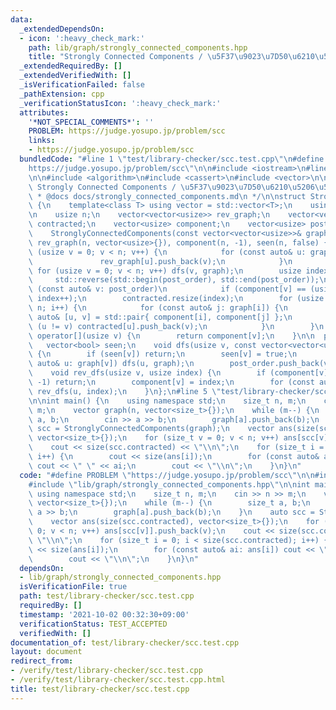 ```yaml
---
data:
  _extendedDependsOn:
  - icon: ':heavy_check_mark:'
    path: lib/graph/strongly_connected_components.hpp
    title: "Strongly Connected Components / \u5F37\u9023\u7D50\u6210\u5206\u5206\u89E3"
  _extendedRequiredBy: []
  _extendedVerifiedWith: []
  _isVerificationFailed: false
  _pathExtension: cpp
  _verificationStatusIcon: ':heavy_check_mark:'
  attributes:
    '*NOT_SPECIAL_COMMENTS*': ''
    PROBLEM: https://judge.yosupo.jp/problem/scc
    links:
    - https://judge.yosupo.jp/problem/scc
  bundledCode: "#line 1 \"test/library-checker/scc.test.cpp\"\n#define PROBLEM \"\
    https://judge.yosupo.jp/problem/scc\"\n\n#include <iostream>\n#line 2 \"lib/graph/strongly_connected_components.hpp\"\
    \n\n#include <algorithm>\n#include <cassert>\n#include <vector>\n\n/**\n * @brief\
    \ Strongly Connected Components / \u5F37\u9023\u7D50\u6210\u5206\u5206\u89E3\n\
    \ * @docs docs/strongly_connected_components.md\n */\n\nstruct StronglyConnectedComponents\
    \ {\n    template<class T> using vector = std::vector<T>;\n    using usize = std::size_t;\n\
    \n    usize n;\n    vector<vector<usize>> rev_graph;\n    vector<vector<usize>>\
    \ contracted;\n    vector<usize> component;\n    vector<usize> post_order;\n\n\
    \    StronglyConnectedComponents(const vector<vector<usize>>& graph): n(std::size(graph)),\
    \ rev_graph(n, vector<usize>{}), component(n, -1), seen(n, false) {\n        for\
    \ (usize v = 0; v < n; v++) {\n            for (const auto& u: graph[v]) {\n \
    \               rev_graph[u].push_back(v);\n            }\n        }\n       \
    \ for (usize v = 0; v < n; v++) dfs(v, graph);\n        usize index = 0;\n   \
    \     std::reverse(std::begin(post_order), std::end(post_order));\n        for\
    \ (const auto& v: post_order)\n            if (component[v] == (usize) -1) rev_dfs(v,\
    \ index++);\n        contracted.resize(index);\n        for (usize i = 0; i <\
    \ n; i++) {\n            for (const auto& j: graph[i]) {\n                const\
    \ auto& [u, v] = std::pair{ component[i], component[j] };\n                if\
    \ (u != v) contracted[u].push_back(v);\n            }\n        }\n    }\n    usize&\
    \ operator[](usize v) {\n        return component[v];\n    }\n\n  private:\n \
    \   vector<bool> seen;\n    void dfs(usize v, const vector<vector<usize>>& graph)\
    \ {\n        if (seen[v]) return;\n        seen[v] = true;\n        for (const\
    \ auto& u: graph[v]) dfs(u, graph);\n        post_order.push_back(v);\n    }\n\
    \    void rev_dfs(usize v, usize index) {\n        if (component[v] != (usize)\
    \ -1) return;\n        component[v] = index;\n        for (const auto& u: rev_graph[v])\
    \ rev_dfs(u, index);\n    }\n};\n#line 5 \"test/library-checker/scc.test.cpp\"\
    \n\nint main() {\n    using namespace std;\n    size_t n, m;\n    cin >> n >>\
    \ m;\n    vector graph(n, vector<size_t>{});\n    while (m--) {\n        size_t\
    \ a, b;\n        cin >> a >> b;\n        graph[a].push_back(b);\n    }\n    auto\
    \ scc = StronglyConnectedComponents(graph);\n    vector ans(size(scc.contracted),\
    \ vector<size_t>{});\n    for (size_t v = 0; v < n; v++) ans[scc[v]].push_back(v);\n\
    \    cout << size(scc.contracted) << \"\\n\";\n    for (size_t i = 0; i < size(scc.contracted);\
    \ i++) {\n        cout << size(ans[i]);\n        for (const auto& ai: ans[i])\
    \ cout << \" \" << ai;\n        cout << \"\\n\";\n    }\n}\n"
  code: "#define PROBLEM \"https://judge.yosupo.jp/problem/scc\"\n\n#include <iostream>\n\
    #include \"lib/graph/strongly_connected_components.hpp\"\n\nint main() {\n   \
    \ using namespace std;\n    size_t n, m;\n    cin >> n >> m;\n    vector graph(n,\
    \ vector<size_t>{});\n    while (m--) {\n        size_t a, b;\n        cin >>\
    \ a >> b;\n        graph[a].push_back(b);\n    }\n    auto scc = StronglyConnectedComponents(graph);\n\
    \    vector ans(size(scc.contracted), vector<size_t>{});\n    for (size_t v =\
    \ 0; v < n; v++) ans[scc[v]].push_back(v);\n    cout << size(scc.contracted) <<\
    \ \"\\n\";\n    for (size_t i = 0; i < size(scc.contracted); i++) {\n        cout\
    \ << size(ans[i]);\n        for (const auto& ai: ans[i]) cout << \" \" << ai;\n\
    \        cout << \"\\n\";\n    }\n}\n"
  dependsOn:
  - lib/graph/strongly_connected_components.hpp
  isVerificationFile: true
  path: test/library-checker/scc.test.cpp
  requiredBy: []
  timestamp: '2021-10-02 00:32:30+09:00'
  verificationStatus: TEST_ACCEPTED
  verifiedWith: []
documentation_of: test/library-checker/scc.test.cpp
layout: document
redirect_from:
- /verify/test/library-checker/scc.test.cpp
- /verify/test/library-checker/scc.test.cpp.html
title: test/library-checker/scc.test.cpp
---
```


